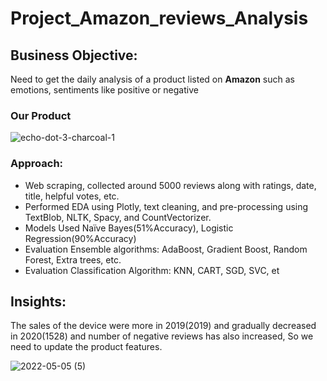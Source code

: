 # Project_Amazon_reviews_Analysis

## Business Objective:
Need to get the daily analysis of a product listed on **Amazon** such as emotions, sentiments like positive or negative

### Our Product
![echo-dot-3-charcoal-1](https://user-images.githubusercontent.com/97623883/184384384-0040b721-b943-4f7b-aad4-488e869416a4.jpg)

### Approach:
*  Web scraping, collected around 5000 reviews along with ratings, date, title, helpful votes, etc.
* Performed EDA using Plotly, text cleaning, and pre-processing using TextBlob, NLTK, Spacy, and 
CountVectorizer.
*  Models Used Naïve Bayes(51%Accuracy), Logistic Regression(90%Accuracy)
*  Evaluation Ensemble algorithms: AdaBoost, Gradient Boost, Random Forest, Extra trees, etc.
* Evaluation Classification Algorithm: KNN, CART, SGD, SVC, et

## Insights:
The sales of the device were more in 2019(2019) and gradually decreased in 2020(1528) and number of negative reviews has also increased, So we need to update the product features.

![2022-05-05 (5)](https://user-images.githubusercontent.com/97623883/185196531-2d7e1ce2-464a-45ab-be19-6537aec07c5b.png)
